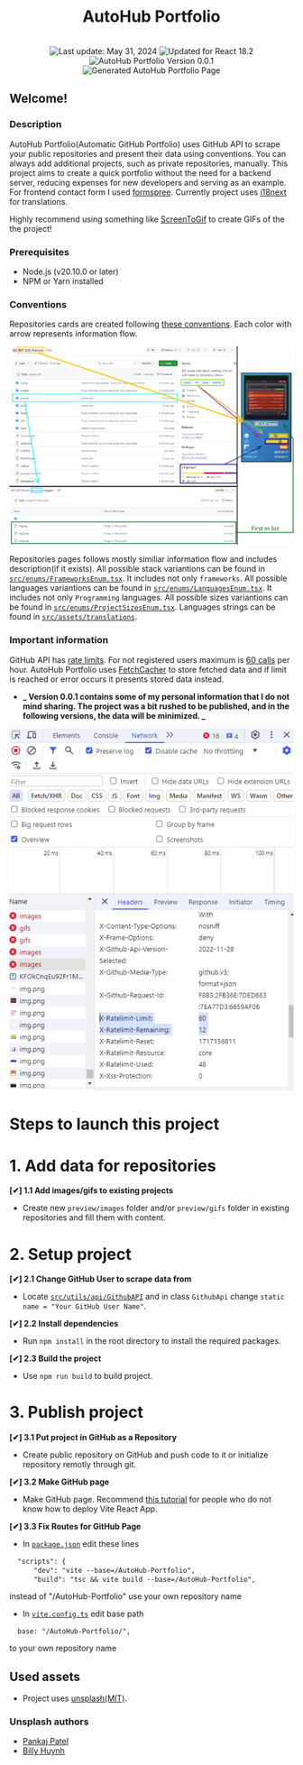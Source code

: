 <h1 align="center">
    AutoHub Portfolio
</h1>
<br/>
<div align="center">
  <img id="last-update-badge" src="https://img.shields.io/badge/%F0%9F%93%85%20Last%20update%20-%20May%2031%2C%202024-green.svg" alt="Last update: May 31, 2024" /> 
  <img src="https://img.shields.io/badge/ %E2%9C%94%20Updated%20For%20Version%20-%20React%2018.2.0-brightgreen.svg" alt="Updated for React 18.2"/>
  <img src="https://img.shields.io/badge/version-0.0.1-blue" alt="AutoHub Portfolio Version 0.0.1"/>
</div>

<div align="center">
  <img src="./preview/gifs/gif.gif" alt="Generated AutoHub Portfolio Page"/>
</div>

## Welcome!

### Description

AutoHub Portfolio(Automatic GitHub Portfolio) uses GitHub API to scrape your public repositories and present their data using conventions. You can always add additional projects, such as private repositories, manually. This project aims to create a quick portfolio without the need for a backend server, reducing expenses for new developers and serving as an example. For frontend contact form I used <a target="_blank" href="https://formspree.io/">formspree</a>. Currently project uses <a target="_blank" href="https://www.i18next.com/">i18next</a> for translations.

Highly recommend using something like <a target="_blank" href="https://www.screentogif.com/">ScreenToGif</a> to create GIFs of the the project!

### Prerequisites

-   Node.js (v20.10.0 or later)
-   NPM or Yarn installed

### Conventions

Repositories cards are created following <a href="#card-conventions">these conventions</a>. Each color with arrow represents information flow.

<div align="center">
  <img id="card-conventions" src="./preview/images/conventionExL.png" alt="Repository Card Creation Convention"/>
</div>

Repositories pages follows mostly similiar information flow and includes description(if it exists).
All possible stack variantions can be found in <a href="./src/enums/FrameworksEnum.tsx">`src/enums/FrameworksEnum.tsx`</a>. It includes not only `frameworks`.
All possible languages variantions can be found in <a href="./src/enums/LanguagesEnum.tsx">`src/enums/LanguagesEnum.tsx`</a>. It includes not only `Programming` languages.
All possible sizes variantions can be found in <a href="./src/enums/ProjectSizesEnum.tsx">`src/enums/ProjectSizesEnum.tsx`</a>.
Languages strings can be found in <a href="./src/assets/translations">`src/assets/translations`</a>.

### Important information

GitHub API has <a target="_blank" href="https://docs.github.com/en/rest/using-the-rest-api/rate-limits-for-the-rest-api?apiVersion=2022-11-28#primary-rate-limit-for-unauthenticated-users">rate limits</a>. For not registered users maximum is <a href="#rate-limit">60 calls</a> per hour. AutoHub Portfolio uses <a href="./src/utils/api/FetchCacher.tsx">FetchCacher</a> to store fetched data and if limit is reached or error occurs it presents stored data instead.

-   **_ Version 0.0.1 contains some of my personal information that I do not mind sharing. The project was a bit rushed to be published, and in the following versions, the data will be minimized. _**

<div align="center">
  <img id="rate-limit" src="./preview/images/githubNetwork.png" alt="GitHub Rate Limits In Network Tab"/>
</div>

# Steps to launch this project

# 1. Add data for repositories

**[✔] 1.1 Add images/gifs to existing projects**

-   Create new `preview/images` folder and/or `preview/gifs` folder in existing repositories and fill them with content.

# 2. Setup project

**[✔] 2.1 Change GitHub User to scrape data from**

-   Locate <a href="src/utils/api/GithubAPI.tsx">`src/utils/api/GithubAPI`</a> and in class `GithubApi` change `static name = "Your GitHub User Name"`.

**[✔] 2.2 Install dependencies**

-   Run `npm install` in the root directory to install the required packages.

**[✔] 2.3 Build the project**

-   Use `npm run build` to build project.

# 3. Publish project

**[✔] 3.1 Put project in GitHub as a Repository**

-   Create public repository on GitHub and push code to it or initialize repository remotly through git.

**[✔] 3.2 Make GitHub page**

-   Make GitHub page. Recommend <a target="_blank" href="https://www.youtube.com/watch?v=XhoWXhyuW_I">this tutorial</a> for people who do not know how to deploy Vite React App.

**[✔] 3.3 Fix Routes for GitHub Page**

-   In <a href="./package.json">`package.json`</a> edit these lines

```
  "scripts": {
      "dev": "vite --base=/AutoHub-Portfolio",
      "build": "tsc && vite build --base=/AutoHub-Portfolio",
```

instead of "/AutoHub-Portfolio" use your own repository name

-   In <a href="./vite.config.ts">`vite.config.ts`</a> edit base path

```
  base: "/AutoHub-Portfolio/",
```

to your own repository name

## Used assets

-   Project uses [unsplash(MIT)](https://unsplash.com/license).

### Unsplash authors

-   [Pankaj Patel](https://unsplash.com/@pankajpatel)
-   [Billy Huynh](https://unsplash.com/@billy_huy)
